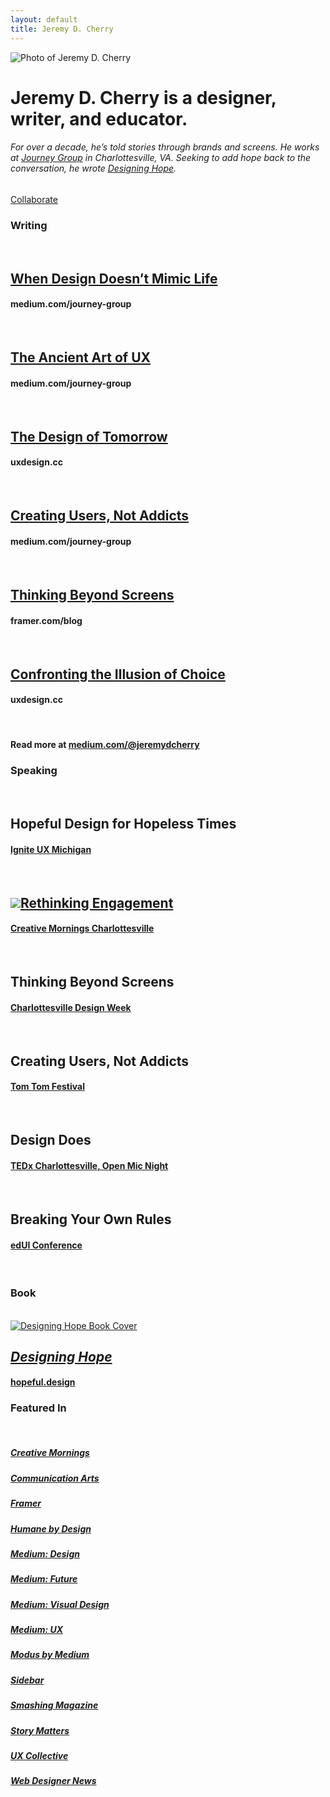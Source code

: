 ```yaml
---
layout: default
title: Jeremy D. Cherry
---
```


<!-- Top -->
<div class="main-wrapper">
<div class="main-inner-top">	
<div class="row">
  <div class="column-third col-third-1">
  	<!-- Bio -->
  	<div class="bio">
  		<img src="/images/jeremy-headshot.jpg" class="avatar" alt="Photo of Jeremy D. Cherry">
		<h1><span class="name">Jeremy D. Cherry</span> is a designer, writer, and educator.</h1>
		<h6>For over a decade, he’s told stories through brands and screens. He works at <a href="https://journeygroup.com" class="title"><em>Journey Group</em></a> in Charlottesville, VA. Seeking to add hope back to the conversation, he wrote <a href="https://hopeful.design" class="title"><em>Designing Hope</em></a>.</h6>
		<a href="mailto:jeremy@jeremydcherry.com" class="btn">Collaborate</a>
	</div>
  </div>
  <!-- Writing -->
  <div class="column-third col-third-2">
  	<h3>Writing</h3>
  	<br/>
  	<!-- Essay 1 -->
  	<h2><a href="https://medium.com/journey-group/the-art-of-abstraction-85971f5c4757" class="title">When Design Doesn’t Mimic Life</a></h2>
	<h4>medium.com/journey-group</h4>
	<br/>
  	<!-- Essay 2 -->
  	<h2><a href="https://medium.com/journey-group/the-ancient-art-of-ux-38b239280264" class="title">The Ancient Art of UX</a></h2>
	<h4>medium.com/journey-group</h4>
	<br/>
	<!-- Essay 3 -->
	<h2><a href="https://uxdesign.cc/the-design-of-tomorrow-how-the-future-of-design-lies-in-your-humanity-810a05995115" class="title">The Design of Tomorrow</a></h2>
	<h4>uxdesign.cc</h4>
	<br/>
	<!-- Essay 4 -->
	<h2><a href="https://medium.com/journey-group/creating-users-not-addicts-73e1774297c7" class="title">Creating Users, Not Addicts</a></h2>
	<h4>medium.com/journey-group</h4>
	<br/>
	<!-- Essay 5 -->
	<h2><a href="https://www.framer.com/blog/posts/thinking-beyond-screens/" class="title">Thinking Beyond Screens</a></h2>
	<h4>framer.com/blog</h4>
	<br/>
	<!-- Essay 6 -->
	<h2><a href="https://uxdesign.cc/confronting-the-illusion-of-choice-7e72b26978c8" class="title">Confronting the Illusion of Choice</a></h2>
	<h4>uxdesign.cc</h4>
	<br/>
	<!-- Read More -->
	<h4>Read more at <a href="https://medium.com/@jeremydcherry" class="event">medium.com/@jeremydcherry</a></h4>
  </div>
  <!-- Events-->
  <div class="column-third col-third-3">
  	<h3>Speaking</h3>
  	<br/>
  	<!-- Event 1 -->
	<h2>Hopeful Design for Hopeless Times</h2>
	<h4><a href="https://www.igniteuxmi.com/" class="event">Ignite UX Michigan</a></h4>
	<br/>
  	<!-- Event 2 -->
  	<h2><img src="/images/play.svg" class="icon"><a href="https://creativemornings.com/talks/jeremy-cherry/1" class="title">Rethinking Engagement</a></h2>
	<h4><a href="https://creativemornings.com/cities/cvl" class="event">Creative Mornings Charlottesville</a></h4>
	<br/>
	<!-- Event 3 -->
	<h2>Thinking Beyond Screens</h2>
	<h4><a href="https://charlottesvilledesignweek.com/" class="event">Charlottesville Design Week</a></h4>
	<br/>
	<!-- Event 4 -->
	<h2>Creating Users, Not Addicts</h2>
	<h4><a href="https://www.tomtomfoundation.org/" class="event">Tom Tom Festival</a></h4>
	<br/>
	<!-- Event 5 -->
	<h2>Design Does</h2>
	<h4><a href="https://tedxcharlottesville.com/" class="event">TEDx Charlottesville, Open Mic Night</a></h4>
	<br/>
	<!-- Event 6 -->
	<h2>Breaking Your Own Rules</h2>
	<h4><a href="https://virginiahumanities.org/" class="event">edUI Conference</a></h4>
  </div>  
</div>

<!-- Bottom -->
<div class="main-wrapper">
<div class="main-inner-bottom">	
<div class="row">
  <div class="column-third col-third-1">
	&nbsp;
  </div>
  <!-- Book -->
  <div class="column-third col-third-2">
  	<h3>Book</h3>
  	<br/>
  	<a href="https://hopeful.design"><img src="/images/designinghope_cover.png" class="book-cover" alt="Designing Hope Book Cover"></a>
  	<h2><a href="https://hopeful.design" class="title"><em>Designing Hope</em></a></h2>
  	<h4><a href="https://hopeful.design" class="event">hopeful.design</a></h4>
  </div>
  <!-- Featured -->
  <div class="column-third col-third-3">
  	<h3 class="landing">Featured In</h3>
  	<br/>
  	<h5><a href="https://creativemornings.com/cities/cvl" class="publication">Creative Mornings</a></h5>
	<h5><a href="https://www.commarts.com/" class="publication">Communication Arts</a></h5>
	<h5><a href="https://www.framer.com/blog/" class="publication">Framer</a></h5>
	<h5><a href="https://humanebydesign.com/" class="publication">Humane by Design</a></h5>
	<h5><a href="https://medium.com/topic/design" class="publication">Medium: Design</a></h5>
	<h5><a href="https://medium.com/topic/future" class="publication">Medium: Future</a></h5>
	<h5><a href="https://medium.com/topic/visual-design" class="publication">Medium: Visual Design</a></h5>
	<h5><a href="https://medium.com/topic/ux" class="publication">Medium: UX</a></h5>
	<h5><a href="https://modus.medium.com/" class="publication">Modus by Medium</a></h5>
	<h5><a href="https://sidebar.io/" class="publication">Sidebar</a></h5>
	<h5><a href="https://www.smashingmagazine.com/" class="publication">Smashing Magazine</a></h5>
	<h5><a href="https://storymatters.com/" class="publication">Story Matters</a></h5>
	<h5><a href="https://uxdesign.cc/" class="publication">UX Collective</a></h5>
	<h5><a href="https://www.webdesignernews.com/" class="publication">Web Designer News</a></h5>
  </div>  
</div>